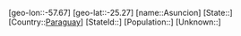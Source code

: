 ﻿---
location: [-25.27,-57.67]
type: City
tags:
- geo/City


SpocWebEntityId: 28910
isDeleted: false
confidential: public

---
[geo-lon::-57.67]
[geo-lat::-25.27]
[name::Asuncion]
[State::]
[Country::[Paraguay](geo/Continent/South-America/Paraguay.md)]
[StateId::]
[Population::]
[Unknown::]

